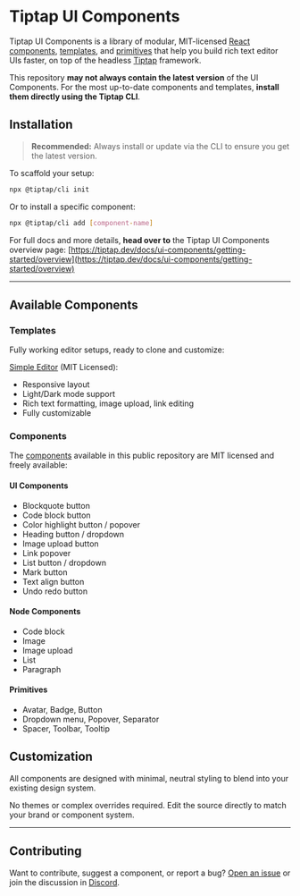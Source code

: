 # Tiptap UI Components

Tiptap UI Components is a library of modular, MIT-licensed [React components](https://tiptap.dev/docs/ui-components/components/overview), [templates](https://tiptap.dev/docs/ui-components/templates/simple-editor), and [primitives](https://tiptap.dev/docs/ui-components/primitives) that help you build rich text editor UIs faster, on top of the headless [Tiptap](https://tiptap.dev) framework.

This repository **may not always contain the latest version** of the UI Components.
For the most up-to-date components and templates, **install them directly using the Tiptap CLI**.

## Installation

> **Recommended:** Always install or update via the CLI to ensure you get the latest version.

To scaffold your setup:

```bash
npx @tiptap/cli init
```

Or to install a specific component:

```bash
npx @tiptap/cli add [component-name]
```

For full docs and more details, **head over to** the Tiptap UI Components overview page:
[https://tiptap.dev/docs/ui-components/getting-started/overview](https://tiptap.dev/docs/ui-components/getting-started/overview)

---

## Available Components

### Templates

Fully working editor setups, ready to clone and customize:

[Simple Editor](https://tiptap.dev/docs/ui-components/templates/simple-editor) (MIT Licensed):

- Responsive layout
- Light/Dark mode support
- Rich text formatting, image upload, link editing
- Fully customizable

### Components

The [components](https://tiptap.dev/docs/ui-components/components/overview) available in this public repository are MIT licensed and freely available:

#### UI Components

- Blockquote button
- Code block button
- Color highlight button / popover
- Heading button / dropdown
- Image upload button
- Link popover
- List button / dropdown
- Mark button
- Text align button
- Undo redo button

#### Node Components

- Code block
- Image
- Image upload
- List
- Paragraph

#### Primitives

- Avatar, Badge, Button
- Dropdown menu, Popover, Separator
- Spacer, Toolbar, Tooltip

## Customization

All components are designed with minimal, neutral styling to blend into your existing design system.

No themes or complex overrides required. Edit the source directly to match your brand or component system.

---

## Contributing

Want to contribute, suggest a component, or report a bug?
[Open an issue](https://github.com/ueberdosis/tiptap-ui-components/issues) or join the discussion in [Discord](https://tiptap.dev/discord).

